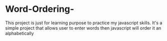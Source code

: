 # Word-Ordering-
This project is just for learning purpose to practice my javascript skills. It's a simple project that allows user to enter words then javascript will order it an alphabetically
